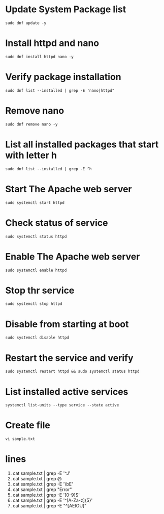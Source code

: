 # Update System Package list
    sudo dnf update -y

# Install httpd and nano
    sudo dnf install httpd nano -y

# Verify package installation
    sudo dnf list --installed | grep -E 'nano|httpd"

# Remove nano
    sudo dnf remove nano -y

# List all installed packages that start with letter h
    sudo dnf list --installed | grep -E ^h

# Start The Apache web server
    sudo systemctl start httpd

# Check status of service
    sudo systemctl status httpd

# Enable The Apache web server
    sudo systemctl enable httpd

# Stop thr service
    sudo systemctl stop httpd

# Disable from starting at boot
    sudo systemctl disable httpd

# Restart the service and verify
    sudo systemctl restart httpd && sudo systemctl status httpd

# List installed active services
    systemctl list-units --type service --state active

# Create file
    vi sample.txt

# lines
1. cat sample.txt | grep -E '^J'
2. cat sample.txt | grep @
3. cat sample.txt | grep -E '\bE'
4. cat sample.txt | grep "Error"
5. cat sample.txt | grep -E '[0-9]$'
6. cat sample.txt | grep -E '^[A-Za-z]{5}'
7. cat sample.txt | grep -E "^[AEIOU]"